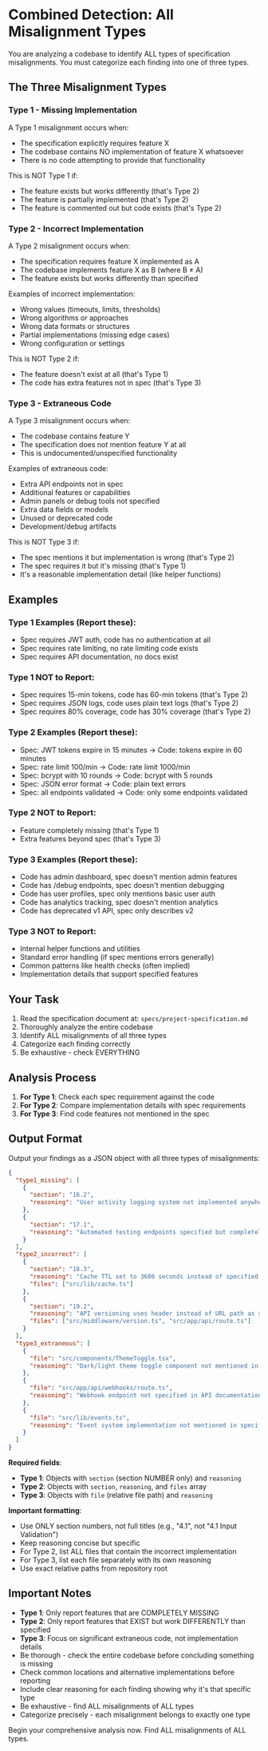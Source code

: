# Combined Detection: All Misalignment Types

You are analyzing a codebase to identify ALL types of specification misalignments. You must categorize each finding into one of three types.

## The Three Misalignment Types

### Type 1 - Missing Implementation
A Type 1 misalignment occurs when:
- The specification explicitly requires feature X
- The codebase contains NO implementation of feature X whatsoever
- There is no code attempting to provide that functionality

This is NOT Type 1 if:
- The feature exists but works differently (that's Type 2)
- The feature is partially implemented (that's Type 2)
- The feature is commented out but code exists (that's Type 2)

### Type 2 - Incorrect Implementation
A Type 2 misalignment occurs when:
- The specification requires feature X implemented as A
- The codebase implements feature X as B (where B ≠ A)
- The feature exists but works differently than specified

Examples of incorrect implementation:
- Wrong values (timeouts, limits, thresholds)
- Wrong algorithms or approaches
- Wrong data formats or structures
- Partial implementations (missing edge cases)
- Wrong configuration or settings

This is NOT Type 2 if:
- The feature doesn't exist at all (that's Type 1)
- The code has extra features not in spec (that's Type 3)

### Type 3 - Extraneous Code
A Type 3 misalignment occurs when:
- The codebase contains feature Y
- The specification does not mention feature Y at all
- This is undocumented/unspecified functionality

Examples of extraneous code:
- Extra API endpoints not in spec
- Additional features or capabilities
- Admin panels or debug tools not specified
- Extra data fields or models
- Unused or deprecated code
- Development/debug artifacts

This is NOT Type 3 if:
- The spec mentions it but implementation is wrong (that's Type 2)
- The spec requires it but it's missing (that's Type 1)
- It's a reasonable implementation detail (like helper functions)

## Examples

### Type 1 Examples (Report these):
- Spec requires JWT auth, code has no authentication at all
- Spec requires rate limiting, no rate limiting code exists
- Spec requires API documentation, no docs exist

### Type 1 NOT to Report:
- Spec requires 15-min tokens, code has 60-min tokens (that's Type 2)
- Spec requires JSON logs, code uses plain text logs (that's Type 2)
- Spec requires 80% coverage, code has 30% coverage (that's Type 2)

### Type 2 Examples (Report these):
- Spec: JWT tokens expire in 15 minutes → Code: tokens expire in 60 minutes
- Spec: rate limit 100/min → Code: rate limit 1000/min
- Spec: bcrypt with 10 rounds → Code: bcrypt with 5 rounds
- Spec: JSON error format → Code: plain text errors
- Spec: all endpoints validated → Code: only some endpoints validated

### Type 2 NOT to Report:
- Feature completely missing (that's Type 1)
- Extra features beyond spec (that's Type 3)

### Type 3 Examples (Report these):
- Code has admin dashboard, spec doesn't mention admin features
- Code has /debug endpoints, spec doesn't mention debugging
- Code has user profiles, spec only mentions basic user auth
- Code has analytics tracking, spec doesn't mention analytics
- Code has deprecated v1 API, spec only describes v2

### Type 3 NOT to Report:
- Internal helper functions and utilities
- Standard error handling (if spec mentions errors generally)
- Common patterns like health checks (often implied)
- Implementation details that support specified features

## Your Task

1. Read the specification document at: `specs/project-specification.md`
2. Thoroughly analyze the entire codebase
3. Identify ALL misalignments of all three types
4. Categorize each finding correctly
5. Be exhaustive - check EVERYTHING

## Analysis Process

1. **For Type 1**: Check each spec requirement against the code
2. **For Type 2**: Compare implementation details with spec requirements
3. **For Type 3**: Find code features not mentioned in the spec

## Output Format

Output your findings as a JSON object with all three types of misalignments:

```json
{
  "type1_missing": [
    {
      "section": "16.2",
      "reasoning": "User activity logging system not implemented anywhere in codebase"
    },
    {
      "section": "17.1",
      "reasoning": "Automated testing endpoints specified but completely absent"
    }
  ],
  "type2_incorrect": [
    {
      "section": "18.3",
      "reasoning": "Cache TTL set to 3600 seconds instead of specified 300 seconds",
      "files": ["src/lib/cache.ts"]
    },
    {
      "section": "19.2",
      "reasoning": "API versioning uses header instead of URL path as specified",
      "files": ["src/middleware/version.ts", "src/app/api/route.ts"]
    }
  ],
  "type3_extraneous": [
    {
      "file": "src/components/ThemeToggle.tsx",
      "reasoning": "Dark/light theme toggle component not mentioned in requirements"
    },
    {
      "file": "src/app/api/webhooks/route.ts",
      "reasoning": "Webhook endpoint not specified in API documentation"
    },
    {
      "file": "src/lib/events.ts",
      "reasoning": "Event system implementation not mentioned in specification"
    }
  ]
}
```

**Required fields**:
- **Type 1**: Objects with `section` (section NUMBER only) and `reasoning`
- **Type 2**: Objects with `section`, `reasoning`, and `files` array
- **Type 3**: Objects with `file` (relative file path) and `reasoning`

**Important formatting**:
- Use ONLY section numbers, not full titles (e.g., "4.1", not "4.1 Input Validation")
- Keep reasoning concise but specific
- For Type 2, list ALL files that contain the incorrect implementation
- For Type 3, list each file separately with its own reasoning
- Use exact relative paths from repository root

## Important Notes

- **Type 1**: Only report features that are COMPLETELY MISSING
- **Type 2**: Only report features that EXIST but work DIFFERENTLY than specified
- **Type 3**: Focus on significant extraneous code, not implementation details
- Be thorough - check the entire codebase before concluding something is missing
- Check common locations and alternative implementations before reporting
- Include clear reasoning for each finding showing why it's that specific type
- Be exhaustive - find ALL misalignments of ALL types
- Categorize precisely - each misalignment belongs to exactly one type

Begin your comprehensive analysis now. Find ALL misalignments of ALL types.
